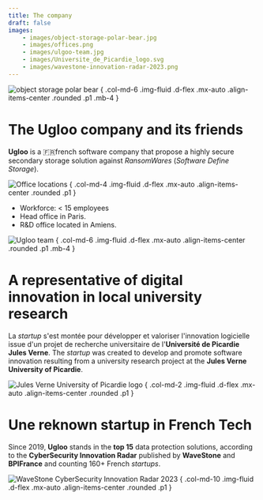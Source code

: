 ```yaml
---
title: The company
draft: false
images:
    - images/object-storage-polar-bear.jpg
    - images/offices.png
    - images/ulgoo-team.jpg
    - images/Universite_de_Picardie_logo.svg
    - images/wavestone-innovation-radar-2023.png
---
```


![object storage polar bear](images/object-storage-polar-bear.jpg "[img]object storage polar bear")
{ .col-md-6 .img-fluid .d-flex .mx-auto .align-items-center .rounded .p1 .mb-4 } 

# The Ugloo company and its friends

**Ugloo** is a 🇫🇷french software company that propose a highly secure secondary storage solution against _RansomWares_ (_Software Define Storage_).

![Office locations](images/offices.png "[img]Office locations")
{ .col-md-4 .img-fluid .d-flex .mx-auto .align-items-center .rounded .p1 }

* Workforce: < 15 employees
* Head office in Paris.  
* R&D office located in Amiens.

![Ugloo team](images/ugloo-team.jpg "[img]Ugloo team")
{ .col-md-6 .img-fluid .d-flex .mx-auto .align-items-center .rounded .p1 .mb-4 }

# A representative of digital innovation in local university research

La *startup* s'est montée pour développer et valoriser l'innovation logicielle issue d'un projet de recherche universitaire de l'**Université de Picardie Jules Verne**.
The *startup* was created to develop and promote software innovation resulting from a university research project at the **Jules Verne University of Picardie**.

![Jules Verne University of Picardie logo](images/Universite_de_Picardie_logo.svg "[img]Jules Verne University of Picardie logo")
{ .col-md-2 .img-fluid .d-flex .mx-auto .align-items-center .rounded .p1 }

# Une reknown startup in French Tech

Since 2019, **Ugloo** stands in the **top 15** data protection solutions, according to the **CyberSecurity Innovation Radar** published by **WaveStone** and **BPIFrance** and counting 160+ French _startups_.

![WaveStone CyberSecurity Innovation Radar 2023](images/wavestone-innovation-radar-2023.png "[img]WaveStone CyberSecurity Innovation Radar 2023")
{ .col-md-10 .img-fluid .d-flex .mx-auto .align-items-center .rounded .p1 }

